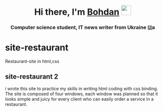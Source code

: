 <h1 align="center">Hi there, I'm <a href="https://daniilshat.ru/" target="_blank">Bohdan</a> 
<img src="https://github.com/blackcater/blackcater/raw/main/images/Hi.gif" height="32"/></h1>
<h3 align="center">Computer science student, IT news writer from Ukraine 🇺a</h3>

# site-restaurant
Restaurant-site in html,css
## site-restaurant 2
i wrote this site to practice my skills in writing html coding with css binding.
The site is composed of four windows, each window was planned so that it looks simple and
juicy for every client who can easily order a service in a restaurant.

